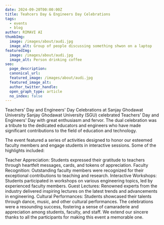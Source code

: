 ```yaml
---
date: 2024-09-20T00:00:00Z
title: Teahcers Day & Engineers Day Celebrations
tags:
  - events
  - blog
author: RIMAVI AI
thumbImg:
  image: /images/about/audi.jpg
  image_alt: Group of people discussing something shwon on a laptop
featuredImg:
  image: /images/about/audi.jpg
  image_alt: Person drinking coffee
seo:
  page_description: 
  canonical_url: 
  featured_image: /images/about/audi.jpg
  featured_image_alt: 
  author_twitter_handle: 
  open_graph_type: article
  no_index: false
---
```


Teachers' Day and Engineers' Day Celebrations at Sanjay Ghodawat University
Sanjay Ghodawat University (SGU) celebrated Teachers' Day and Engineers' Day with great enthusiasm and fervor. The dual celebration was a tribute to the dedicated educators and engineers who have made significant contributions to the field of education and technology.

The event featured a series of activities designed to honor our esteemed faculty members and engage students in interactive sessions. Some of the highlights included:

Teacher Appreciation: Students expressed their gratitude to teachers through heartfelt messages, cards, and tokens of appreciation.
Faculty Recognition: Outstanding faculty members were recognized for their exceptional contributions to teaching and research.
Interactive Workshops: Students participated in workshops on various engineering topics, led by experienced faculty members.
Guest Lectures: Renowned experts from the industry delivered inspiring lectures on the latest trends and advancements in engineering.
Cultural Performances: Students showcased their talents through dance, music, and other cultural performances.
The celebrations were a resounding success, fostering a sense of camaraderie and appreciation among students, faculty, and staff. We extend our sincere thanks to all the participants for making this event a memorable one.